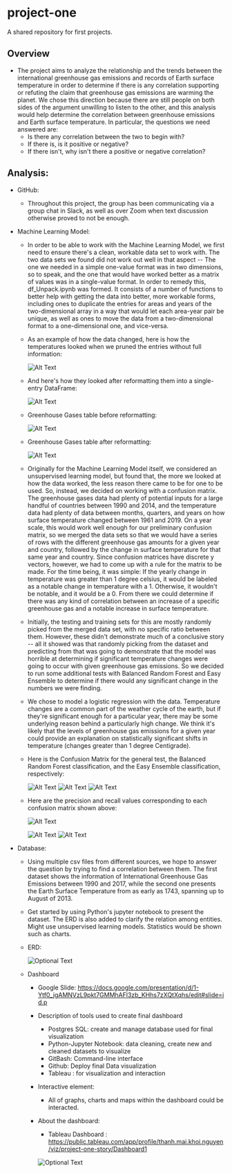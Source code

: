 # project-one
A shared repository for first projects.

## Overview

- The project aims to analyze the relationship and the trends between the international greenhouse gas emissions and records of Earth surface temperature in order to determine if there is any correlation supporting or refuting the claim that greenhouse gas emissions are warming the planet. We chose this direction because there are still people on both sides of the argument unwilling to listen to the other, and this analysis would help determine the correlation between greenhouse emissions and Earth surface temperature. In particular, the questions we need answered are:
  - Is there any correlation between the two to begin with?
  - If there is, is it positive or negative?
  - If there isn't, why isn't there a positive or negative correlation?

## Analysis:

- GitHub:
  - Throughout this project, the group has been communicating via a group chat in Slack, as well as over Zoom when text discussion otherwise proved to not be enough.

- Machine Learning Model:
  - In order to be able to work with the Machine Learning Model, we first need to ensure there's a clean, workable data set to work with. The two data sets we found did not work out well in that aspect -- The one we needed in a simple one-value format was in two dimensions, so to speak, and the one that would have worked better as a matrix of values was in a single-value format. In order to remedy this, df_Unpack.ipynb was formed. It consists of a number of functions to better help with getting the data into better, more workable forms, including ones to duplicate the entries for areas and years of the two-dimensional array in a way that would let each area-year pair be unique, as well as ones to move the data from a two-dimensional format to a one-dimensional one, and vice-versa.
  - As an example of how the data changed, here is how the temperatures looked when we pruned the entries without full information:

    ![Alt Text](https://raw.githubusercontent.com/SirNancyTheNegative/project-one/main/Resources/Images/Tempdata_Before.png)

  - And here's how they looked after reformatting them into a single-entry DataFrame:

    ![Alt Text](https://raw.githubusercontent.com/SirNancyTheNegative/project-one/main/Resources/Images/Tempdata_After.png)

  - Greenhouse Gases table before reformatting:

    ![Alt Text](https://raw.githubusercontent.com/SirNancyTheNegative/project-one/main/Resources/Images/Gasdata_Before.png)

  - Greenhouse Gases table after reformatting:

    ![Alt Text](https://raw.githubusercontent.com/SirNancyTheNegative/project-one/main/Resources/Images/Gasdata_After.png)

  - Originally for the Machine Learning Model itself, we considered an unsupervised learning model, but found that, the more we looked at how the data worked, the less reason there came to be for one to be used. So, instead, we decided on working with a confusion matrix. The greenhouse gases data had plenty of potential inputs for a large handful of countries between 1990 and 2014, and the temperature data had plenty of data between months, quarters, and years on how surface temperature changed between 1961 and 2019. On a year scale, this would work well enough for our preliminary confusion matrix, so we merged the data sets so that we would have a series of rows with the different greenhouse gas amounts for a given year and country, followed by the change in surface temperature for that same year and country. Since confusion matrices have discrete y vectors, however, we had to come up with a rule for the matrix to be made. For the time being, it was simple: If the yearly change in temperature was greater than 1 degree celsius, it would be labeled as a notable change in temperature with a 1. Otherwise, it wouldn't be notable, and it would be a 0. From there we could determine if there was any kind of correlation between an increase of a specific greenhouse gas and a notable increase in surface temperature.
  - Initially, the testing and training sets for this are mostly randomly picked from the merged data set, with no specific ratio between them. However, these didn't demonstrate much of a conclusive story -- all it showed was that randomly picking from the dataset and predicting from that was going to demonstrate that the model was horrible at determining if significant temperature changes were going to occur with given greenhouse gas emissions. So we decided to run some additional tests with Balanced Random Forest and Easy Ensemble to determine if there would any significant change in the numbers we were finding.
  - We chose to model a logistic regression with the data. Temperature changes are a common part of the weather cycle of the earth, but if they're significant enough for a particular year, there may be some underlying reason behind a particularly high change. We think it's likely that the levels of greenhouse gas emissions for a given year could provide an explanation on statistically significant shifts in temperature (changes greater than 1 degree Centigrade).

  - Here is the Confusion Matrix for the general test, the Balanced Random Forest classification, and the Easy Ensemble classification, respectively:

    ![Alt Text](Resources/Images/CM_General.png)  ![Alt Text](Resources/Images/CM_BRF.png) ![Alt Text](Resources/Images/CM_EEC.png)
    
  - Here are the precision and recall values corresponding to each confusion matrix shown above:

    ![Alt Text](Resources/Images/PRV_General.png)
    
    ![Alt Text](Resources/Images/PRV_BRF.png) 
    ![Alt Text](Resources/Images/PRV_EEC.png)
    
- Database:
  - Using multiple csv files from different sources, we hope to answer the question by trying to find a correlation between them. The first dataset shows the information of International Greenhouse Gas Emissions between 1990 and 2017, while the second one presents the Earth Surface Temperature from as early as 1743, spanning up to August of 2013.

  - Get started by using Python's jupyter notebook to present the dataset. The ERD is also added to clarify the relation among entities. Might use unsupervised learning models. Statistics would be shown such as charts.
 
  - ERD: 
   
     ![Optional Text](Resources/Images/ERD.png)
 
  - Dashboard
    
    - Google Slide: https://docs.google.com/presentation/d/1-Ytf0_jgAMNVzL9pkt7GMMhAFl3zb_KHhs7zXQtXqhs/edit#slide=id.p
    - Description of tools used to create final dashboard
       - Postgres SQL: create and manage database used for final visualization
       - Python-Jupyter Notebook: data cleaning, create new and cleaned datasets to visualize
       - GitBash: Command-line interface
       - Github: Deploy final Data visualization
       - Tableau : for visualization and interaction
    - Interactive element:
       - All of graphs, charts and maps within the dashboard could be interacted.
    - About the dashboard: 
       - Tableau Dashboard : https://public.tableau.com/app/profile/thanh.mai.khoi.nguyen/viz/project-one-story/Dashboard1
    
      ![Optional Text](Resources/Images/dashboard1.PNG)
            

